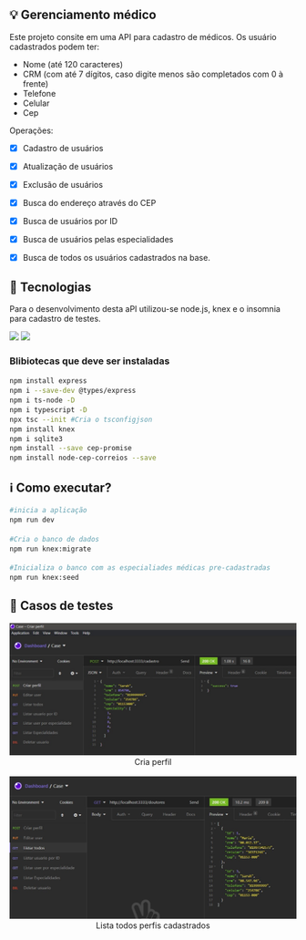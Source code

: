 ## :bulb: Gerenciamento médico

Este projeto consite em uma API para cadastro de médicos.
Os usuário cadastrados podem ter:
 - Nome (até 120 caracteres)
 - CRM (com até 7 dígitos, caso digite menos são completados com 0 à frente)
 - Telefone
 - Celular
 - Cep

 Operações:
 - [x] Cadastro de usuários
 - [x] Atualização de usuários
 - [x] Exclusão de usuários
 - [x] Busca do endereço através do CEP
 - [x] Busca de usuários por ID
 - [x] Busca de usuários pelas especialidades
 - [x] Busca de todos os usuários cadastrados na base.


## 🚀 Tecnologias

Para o desenvolvimento desta aPI utilizou-se node.js, knex e o insomnia para cadastro de testes.

<code><img height="25" src="https://img.shields.io/badge/Node.js-43853D?style=for-the-badge&logo=node.js&logoColor=white"></code>
<code><img height="25" src="https://img.shields.io/badge/TypeScript-007ACC?style=for-the-badge&logo=typescript&logoColor=white"></code> 



### Blibiotecas que deve ser instaladas

```bash
npm install express
npm i --save-dev @types/express
npm i ts-node -D
npm i typescript -D
npx tsc --init #Cria o tsconfigjson
npm install knex
npm i sqlite3
npm install --save cep-promise
npm install node-cep-correios --save

```


## :information_source: Como executar?

```bash
#inicia a aplicação
npm run dev 

#Cria o banco de dados
npm run knex:migrate

#Inicializa o banco com as especialiades médicas pre-cadastradas
npm run knex:seed

```


## 🎨 Casos de testes

<p align="center">
  <img alt="Landing page" src="./img/criar_perfil.jpg" width="800">  Cria perfil<br/>  <br/>
  <img alt="Landing page" src="./img/listar_todos.jpg" width="800"> Lista todos perfis cadastrados<br/>  <br/>
</p>
